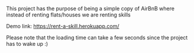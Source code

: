This project has the purpose of being a simple copy of AirBnB where instead of renting flats/houses we are renting skills

Demo link: https://rent-a-skill.herokuapp.com/

Please note that the loading time can take a few seconds since the project has to wake up :)
